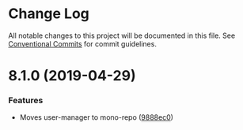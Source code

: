 # Change Log

All notable changes to this project will be documented in this file.
See [Conventional Commits](https://conventionalcommits.org) for commit guidelines.

# 8.1.0 (2019-04-29)


### Features

* Moves user-manager to mono-repo ([9888ec0](https://github.com/LeavittSoftware/titanium-elements/commit/9888ec0))
